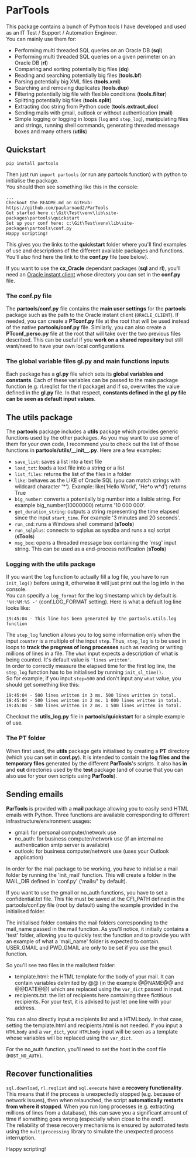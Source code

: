 # ParTools
 
This package contains a bunch of Python tools I have developed and used as an IT Test / Support / Automation Engineer.  
You can mainly use them for:
 
- Performing multi threaded SQL queries on an Oracle DB (__sql__)
- Performing multi threaded SQL queries on a given perimeter on an Oracle DB (__rl__)
- Comparing and sorting potentially big files (__dq__)
- Reading and searching potentially big files (__tools.bf__)
- Parsing potentially big XML files (__tools.xml__)
- Searching and removing duplicates (__tools.dup__)
- Filtering potentially big file with flexible conditions (__tools.filter__)
- Splitting potentially big files (__tools.split__)
- Extracting doc string from Python code (__tools.extract_doc__)
- Sending mails with gmail, outlook or without authentication (__mail__)
- Simple logging or logging in loops (``log`` and ``step_log``), manipulating files and strings, running shell commands, generating threaded message boxes and many others (__utils__)
 
## Quickstart
  
    pip install partools
 
Then just run ``import partools`` (or run any partools function) with python to initialise the package.  
You should then see something like this in the console:
 
    ...
    Checkout the README.md on GitHub: https://github.com/paularnaud2/ParTools
    Get started here c:\Git\Test\venv\lib\site-packages\partools\quickstart
    Set up your conf here: c:\Git\Test\venv\lib\site-packages\partools\conf.py
    Happy scripting!
 
This gives you the links to the __quickstart__ folder where you'll find examples of use and descriptions of the different available packages and functions. You'll also find here the link to the __conf.py__ file (see below).
 
If you want to use the __cx_Oracle__ dependant packages (__sql__ and __rl__), you'll need an [Oracle instant client](https://www.oracle.com/uk/database/technologies/instant-client/downloads.html) whose directory you can set in the __conf.py__ file.
 
### The conf.py file
 
The __partools/conf.py__ file contains the __main user settings__ for the __partools__ package such as the path to the Oracle instant client (``ORACLE_CLIENT``). If needed, you can create a __PTconf.py__ file at the root that will be used instead of the native __partools/conf.py__ file. Similarly, you can also create a __PTconf_perso.py__ file at the root that will take over the two previous files described. This can be useful if you __work on a shared repository__ but still want/need to have your own local configurations.
 
### The global variable files gl.py and main functions inputs
 
Each package has a __gl.py__ file which sets its __global variables and constants__. Each of these variables can be passed to the main package function (e.g. rl.reqlist for the rl package) and if so, overwrites the value defined in the __gl.py__ file. In that respect, __constants defined in the gl.py file can be seen as default input values__.
 
## The utils package
 
The __partools__ package includes a __utils__ package which provides generic functions used by the other packages. As you may want to use some of them for your own code, I recommend you to check out the list of those functions in __partools/utils/\_\_init\_\_.py__. Here are a few examples:
 
- `save_list`: saves a list into a text file
- `load_txt`: loads a text file into a string or a list
- `list_files`: returns the list of the files in a folder
- `like`: behaves as the LIKE of Oracle SQL (you can match strings with wildcard character '\*'). Example: like('Hello World', 'He\*o w\*d') returns True
- `big_number`: converts a potentially big number into a lisible string. For example big_number(10000000) returns '10 000 000'.
- `get_duration_string`: outputs a string representing the time elapsed since the input ``start_time``. For example '3 minutes and 20 seconds'.
- ``run_cmd``: runs a Windows shell command (__sTools__)
- ``run_sqlplus``: connects to sqlplus as sysdba and runs a sql script (__sTools__)
- ``msg_box``: opens a threaded message box containing the 'msg' input string. This can be used as a end-process notification (__sTools__)
 
### Logging with the utils package
 
If you want the `log` function to actually fill a log file, you have to run `init_log()` before using it, otherwise it will just print out the log info in the console.  
You can specify a ``log_format`` for the log timestamp which by default is ``'%H:%M:%S -'`` (conf.LOG_FORMAT setting). Here is what a default log line looks like:
 
    19:45:04 - This line has been generated by the partools.utils.log function
 
The `step_log` function allows you to log some information only when the input ``counter`` is a multiple of the input ``step``. Thus, `step_log` is to be used in loops to __track the progress of long processes__ such as reading or writing millions of lines in a file. The ``what`` input expects a description of what is being counted. It's default value is  ``'lines written'``.  
In order to correctly measure the elapsed time for the first log line, the ``step_log`` function has to be initialised by running ``init_sl_time()``.  
So for example, if you input ``step=500`` and don't input any ``what`` value, you should get something like this:
 
    19:45:04 - 500 lines written in 3 ms. 500 lines written in total.
    19:45:04 - 500 lines written in 2 ms. 1 000 lines written in total.
    19:45:04 - 500 lines written in 2 ms. 1 500 lines written in total.
 
Checkout the __utils_log.py__ file in __partools/quickstart__ for a simple example of use.
 
### The PT folder
 
When first used, the __utils__ package gets initialised by creating a __PT__ directory (which you can set in __conf.py__). It is intended to contain the __log files and the temporary files__ generated by the different __ParTools__'s scripts. It also has __in__ and __out__ directories used by the __test__ package (and of course that you can also use for your own scripts using __ParTools__).
 
## Sending emails
 
__ParTools__ is provided with a __mail__ package allowing you to easily send HTML emails with Python. Three functions are available corresponding to different infrastructure/environment usages:
 
- gmail: for personal computer/network use
- no_auth: for business computer/network use (if an internal no authentication smtp server is available)
- outlook: for business computer/network use (uses your Outlook application)
 
In order for the mail package to be working, you have to initialise a mail folder by running the 'init_mail' function. This will create a folder in the MAIL_DIR defined in 'conf.py' ('mails/' by default).
 
If you want to use the gmail or no_auth functions, you have to set a confidential.txt file. This file must be saved at the CFI_PATH defined in the partools/conf.py file (root by default) using the example provided in the initialised folder. 
 
The initialised folder contains the mail folders corresponding to the mail_name passed in the mail function. As you'll notice, it initially contains a 'test' folder, allowing you to quickly test the function and to provide you with an example of what a 'mail_name' folder is expected to contain. USER_GMAIL and PWD_GMAIL are only to be set if you use the ``gmail`` function.
 
So you'll see two files in the mails/test folder:
- template.html: the HTML template for the body of your mail. It can contain variables delimited by @@ (in the example @@NAME@@ and @@DATE@@) which are replaced using the ``var_dict`` passed in input.
- recipients.txt: the list of recipients here containing three fictitious recipients. For your test, it is advised to just let one line with your address.
 
You can also directly input a recipients list and a HTMLbody. In that case, setting the template.html and recipients.html is not needed. If you input a ``HTMLbody`` and a ``var_dict``, your ``HTMLbody`` input will be seen as a template whose variables will be replaced using the ``var_dict``.
 
For the no_auth function, you'll need to set the host in the conf file (``HOST_NO_AUTH``).
 
 
## Recover functionalities
 
``sql.download``, ``rl.reqlist`` and ``sql.execute`` have a __recovery functionality__. This means that if the process is unexpectedly stopped (e.g. because of network issues), then when relaunched, the script __automatically restarts from where it stopped__. When you run long processes (e.g. extracting millions of lines from a database), this can save you a significant amount of time if something goes wrong (especially when close to the end!).  
The reliability of these recovery mechanisms is ensured by automated tests using the ``multiprocessing`` library to simulate the unexpected process interruption.
 
Happy scripting!
 


